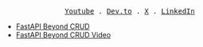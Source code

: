 <p align="center">
  <samp>
    <a href="https://www.youtube.com/channel/UC4AYRvDw3yh-ChonxxW6VLA">Youtube</a> .
    <a href="https://dev.to/jod35">Dev.to</a> .
    <a href="https://x.com/jod35_">X</a> . 
    <a href="https://www.linkedin.com/in/jod35/">LinkedIn</a>
  </samp>
</p>

- [FastAPI Beyond CRUD](https://jod35.github.io/fastapi-beyond-crud-docs/site/)
- [FastAPI Beyond CRUD Video](https://www.youtube.com/watch?v=TO4aQ3ghFOc)
